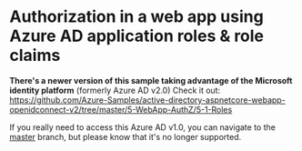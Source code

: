 # Authorization in a web app using Azure AD application roles & role claims

**There's a newer version of this sample taking advantage of the Microsoft identity platform** (formerly Azure AD v2.0)
Check it out: https://github.com/Azure-Samples/active-directory-aspnetcore-webapp-openidconnect-v2/tree/master/5-WebApp-AuthZ/5-1-Roles

If you really need to access this Azure AD v1.0, you can navigate to the [master](https://github.com/Azure-Samples/active-directory-dotnet-webapp-roleclaims/tree/master) branch, but please know that it's no longer supported.